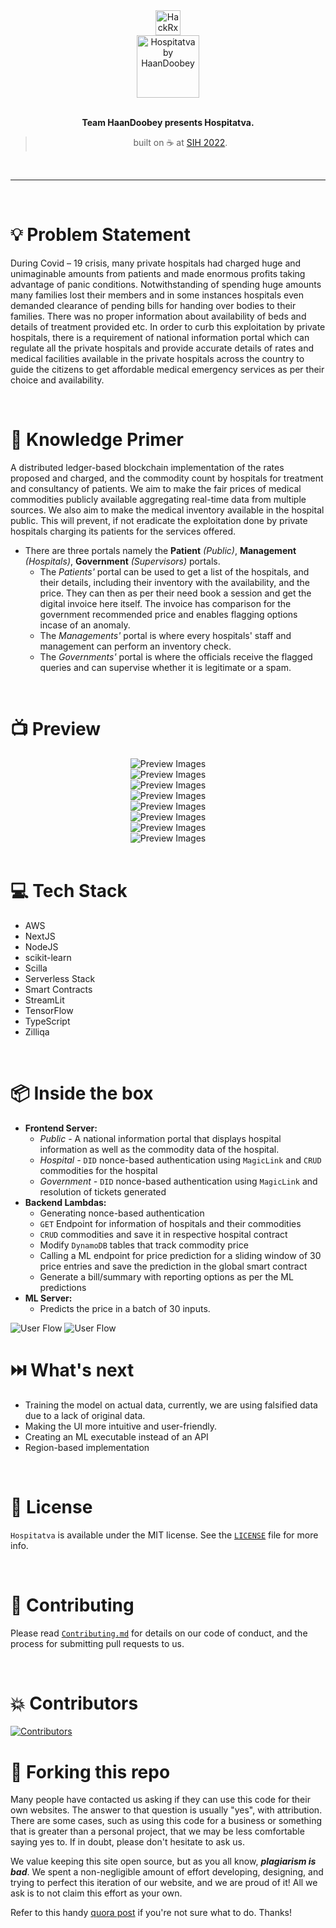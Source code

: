 <div align="center">
  <img alt="HackRx3.0" src="docs/sih.jpg" height="40" />
</div>
<div align="center">
  <img alt="Hospitatva by HaanDoobey" src="docs/logo.png" height="100" />
</div>

<br>
<p align="center">
<b>
Team HaanDoobey presents Hospitatva.
</b>
</p>
<blockquote align="center"> 
  built on ☕ at <a href="https://www.sih.gov.in/">SIH 2022</a>.

</blockquote>
<br>

---

<br>

# 💡 Problem Statement

During Covid – 19 crisis, many private hospitals had charged huge and unimaginable amounts from patients and made enormous profits taking advantage of panic conditions. Notwithstanding of spending huge amounts many families lost their members and in some instances hospitals even demanded clearance of pending bills for handing over bodies to their families. There was no proper information about availability of beds and details of treatment provided etc. In order to curb this exploitation by private hospitals, there is a requirement of national information portal which can regulate all the private hospitals and provide accurate details of rates and medical facilities available in the private hospitals across the country to guide the citizens to get affordable medical emergency services as per their choice and availability.

<br>

# 🧠 Knowledge Primer

A distributed ledger-based blockchain implementation of the rates proposed and charged, and the commodity count by hospitals for treatment and consultancy of patients. We aim to make the fair prices of medical commodities publicly available aggregating real-time data from multiple sources. We also aim to make the medical inventory available in the hospital public. This will prevent, if not eradicate the exploitation done by private hospitals charging its patients for the services offered.

- There are three portals namely the **Patient** _(Public)_, **Management** _(Hospitals)_, **Government** _(Supervisors)_ portals.
  - The _Patients'_ portal can be used to get a list of the hospitals, and their details, including their inventory with the availability, and the price. They can then as per their need book a session and get the digital invoice here itself. The invoice has comparison for the government recommended price and enables flagging options incase of an anomaly.
  - The _Managements'_ portal is where every hospitals' staff and management can perform an inventory check.
  - The _Governments'_ portal is where the officials receive the flagged queries and can supervise whether it is legitimate or a spam.

<br>

# 📺 Preview

<div align="center">
  <img alt="Preview Images" src="docs/preview1.png" />
</div>
<div align="center">
  <img alt="Preview Images" src="docs/preview2.png" />
</div>
<div align="center">
  <img alt="Preview Images" src="docs/preview3.png" />
</div>
<div align="center">
  <img alt="Preview Images" src="docs/preview4.png" />
</div>
<div align="center">
  <img alt="Preview Images" src="docs/preview5.png" />
</div>
<div align="center">
  <img alt="Preview Images" src="docs/preview6.png" />
</div>
<div align="center">
  <img alt="Preview Images" src="docs/preview7.png" />
</div>
<div align="center">
  <img alt="Preview Images" src="docs/preview8.png" />
</div>

<br>

# 💻 Tech Stack

- AWS
- NextJS
- NodeJS
- scikit-learn
- Scilla
- Serverless Stack
- Smart Contracts
- StreamLit
- TensorFlow
- TypeScript
- Zilliqa

<br>

# 📦 Inside the box

- **Frontend Server:**
  - _Public -_ A national information portal that displays hospital information as well as the commodity data of the hospital.
  - _Hospital -_ `DID` nonce-based authentication using `MagicLink` and `CRUD` commodities for the hospital
  - _Government -_ `DID` nonce-based authentication using `MagicLink` and resolution of tickets generated
- **Backend Lambdas:**
  - Generating nonce-based authentication
  - `GET` Endpoint for information of hospitals and their commodities
  - `CRUD` commodities and save it in respective hospital contract
  - Modify `DynamoDB` tables that track commodity price
  - Calling a ML endpoint for price prediction for a sliding window of 30 price entries and save the prediction in the global smart contract
  - Generate a bill/summary with reporting options as per the ML predictions
- **ML Server:**
  - Predicts the price in a batch of 30 inputs.

<img alt="User Flow" src="docs/arch1.jpg" />
<img alt="User Flow" src="docs/arch2.png" />

<br>

# ⏭️ What's next

- Training the model on actual data, currently, we are using falsified data due to a lack of original data.
- Making the UI more intuitive and user-friendly.
- Creating an ML executable instead of an API
- Region-based implementation

<br>

# 📜 License

`Hospitatva` is available under the MIT license. See the [`LICENSE`](https://github.com/jagnani73/hospitatva/blob/main/LICENSE) file for more info.

<br>

# 🤝 Contributing

Please read [`Contributing.md`](https://github.com/jagnani73/hospitatva/blob/main/Contributing.md) for details on our code of conduct, and the process for submitting pull requests to us.

<br>

# 💥 Contributors

<a href="https://github.com/jagnani73/hospitatva/graphs/contributors">
<img src="https://contrib.rocks/image?repo=jagnani73/hospitatva" alt="Contributors">
</a>
              
<br>
                                                                    
# 🚨 Forking this repo

Many people have contacted us asking if they can use this code for their own websites. The answer to that question is usually "yes", with attribution. There are some cases, such as using this code for a business or something that is greater than a personal project, that we may be less comfortable saying yes to. If in doubt, please don't hesitate to ask us.

We value keeping this site open source, but as you all know, _**plagiarism is bad**_. We spent a non-negligible amount of effort developing, designing, and trying to perfect this iteration of our website, and we are proud of it! All we ask is to not claim this effort as your own.

Refer to this handy [quora post](https://www.quora.com/Is-it-bad-to-copy-other-peoples-code) if you're not sure what to do. Thanks!
